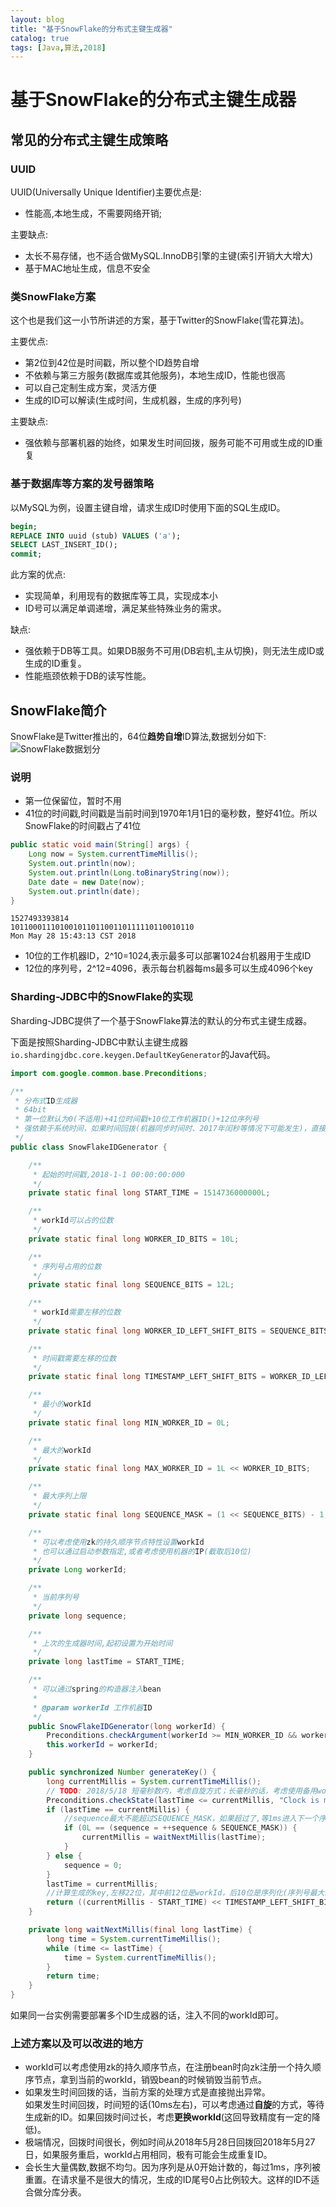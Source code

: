 ```yaml
---
layout: blog
title: "基于SnowFlake的分布式主键生成器"
catalog: true
tags: [Java,算法,2018]
---
```

# 基于SnowFlake的分布式主键生成器

## 常见的分布式主键生成策略

### UUID

UUID(Universally Unique Identifier)主要优点是:

* 性能高,本地生成，不需要网络开销;

主要缺点:

* 太长不易存储，也不适合做MySQL.InnoDB引擎的主键(索引开销大大增大)
* 基于MAC地址生成，信息不安全

### 类SnowFlake方案

这个也是我们这一小节所讲述的方案，基于Twitter的SnowFlake(雪花算法)。

主要优点:

* 第2位到42位是时间戳，所以整个ID趋势自增
* 不依赖与第三方服务(数据库或其他服务)，本地生成ID，性能也很高
* 可以自己定制生成方案，灵活方便
* 生成的ID可以解读(生成时间，生成机器，生成的序列号)

主要缺点:

* 强依赖与部署机器的始终，如果发生时间回拨，服务可能不可用或生成的ID重复

### 基于数据库等方案的发号器策略

以MySQL为例，设置主键自增，请求生成ID时使用下面的SQL生成ID。

 ```sql
begin;
REPLACE INTO uuid (stub) VALUES ('a');
SELECT LAST_INSERT_ID();
commit;
```

此方案的优点:

* 实现简单，利用现有的数据库等工具，实现成本小
* ID号可以满足单调递增，满足某些特殊业务的需求。

缺点:

* 强依赖于DB等工具。如果DB服务不可用(DB宕机,主从切换)，则无法生成ID或生成的ID重复。
* 性能瓶颈依赖于DB的读写性能。

## SnowFlake简介

SnowFlake是Twitter推出的，64位**趋势自增**ID算法,数据划分如下:
![SnowFlake数据划分](https://raw.githubusercontent.com/RussXia/RussXia.github.io/master/_pic/snow-flake-consist.jpeg)

### 说明

* 第一位保留位，暂时不用
* 41位的时间戳,时间戳是当前时间到1970年1月1日的毫秒数，整好41位。所以SnowFlake的时间戳占了41位

```java
public static void main(String[] args) {
    Long now = System.currentTimeMillis();
    System.out.println(now);
    System.out.println(Long.toBinaryString(now));
    Date date = new Date(now);
    System.out.println(date);
}
```

```text
1527493393814
10110001110100101101100110111110110010110
Mon May 28 15:43:13 CST 2018
```

* 10位的工作机器ID，2^10=1024,表示最多可以部署1024台机器用于生成ID
* 12位的序列号，2^12=4096，表示每台机器每ms最多可以生成4096个key

### Sharding-JDBC中的SnowFlake的实现

Sharding-JDBC提供了一个基于SnowFlake算法的默认的分布式主键生成器。

下面是按照Sharding-JDBC中默认主键生成器`io.shardingjdbc.core.keygen.DefaultKeyGenerator`的Java代码。

```java
import com.google.common.base.Preconditions;

/**
 * 分布式ID生成器
 * 64bit
 * 第一位默认为0(不适用)+41位时间戳+10位工作机器ID()+12位序列号
 * 强依赖于系统时间，如果时间回拨(机器同步时间时、2017年闰秒等情况下可能发生)，直接抛出异常
 */
public class SnowFlakeIDGenerator {

    /**
     * 起始的时间戳,2018-1-1 00:00:00:000
     */
    private static final long START_TIME = 1514736000000L;

    /**
     * workId可以占的位数
     */
    private static final long WORKER_ID_BITS = 10L;

    /**
     * 序列号占用的位数
     */
    private static final long SEQUENCE_BITS = 12L;

    /**
     * workId需要左移的位数
     */
    private static final long WORKER_ID_LEFT_SHIFT_BITS = SEQUENCE_BITS;

    /**
     * 时间戳需要左移的位数
     */
    private static final long TIMESTAMP_LEFT_SHIFT_BITS = WORKER_ID_LEFT_SHIFT_BITS + WORKER_ID_BITS;

    /**
     * 最小的workId
     */
    private static final long MIN_WORKER_ID = 0L;

    /**
     * 最大的workId
     */
    private static final long MAX_WORKER_ID = 1L << WORKER_ID_BITS;

    /**
     * 最大序列上限
     */
    private static final long SEQUENCE_MASK = (1 << SEQUENCE_BITS) - 1;

    /**
     * 可以考虑使用zk的持久顺序节点特性设置workId
     * 也可以通过启动参数指定,或者考虑使用机器的IP(截取后10位)
     */
    private Long workerId;

    /**
     * 当前序列号
     */
    private long sequence;

    /**
     * 上次的生成器时间,起初设置为开始时间
     */
    private long lastTime = START_TIME;

    /**
     * 可以通过spring的构造器注入bean
     *
     * @param workerId 工作机器ID
     */
    public SnowFlakeIDGenerator(long workerId) {
        Preconditions.checkArgument(workerId >= MIN_WORKER_ID && workerId <= MAX_WORKER_ID, "illegal workerId : %s", workerId);
        this.workerId = workerId;
    }

    public synchronized Number generateKey() {
        long currentMillis = System.currentTimeMillis();
        // TODO: 2018/5/18 短毫秒数内，考虑自旋方式；长毫秒的话，考虑使用备用workId
        Preconditions.checkState(lastTime <= currentMillis, "Clock is moving backwards, last time is %d milliseconds, current time is %d milliseconds", lastTime, currentMillis);
        if (lastTime == currentMillis) {
            //sequence最大不能超过SEQUENCE_MASK，如果超过了,等1ms进入下一个序列
            if (0L == (sequence = ++sequence & SEQUENCE_MASK)) {
                currentMillis = waitNextMillis(lastTime);
            }
        } else {
            sequence = 0;
        }
        lastTime = currentMillis;
        //计算生成的key,左移22位，其中前12位是workId，后10位是序列化(序列号最大就是10位)
        return ((currentMillis - START_TIME) << TIMESTAMP_LEFT_SHIFT_BITS) | (workerId << WORKER_ID_LEFT_SHIFT_BITS) | sequence;
    }

    private long waitNextMillis(final long lastTime) {
        long time = System.currentTimeMillis();
        while (time <= lastTime) {
            time = System.currentTimeMillis();
        }
        return time;
    }
}
```

如果同一台实例需要部署多个ID生成器的话，注入不同的workId即可。

### 上述方案以及可以改进的地方

* workId可以考虑使用zk的持久顺序节点，在注册bean时向zk注册一个持久顺序节点，拿到当前的workId，销毁bean的时候销毁当前节点。
* 如果发生时间回拨的话，当前方案的处理方式是直接抛出异常。<br>
    如果发生时间回拨，时间短的话(10ms左右)，可以考虑通过**自旋**的方式，等待生成新的ID。如果回拨时间过长，考虑**更换workId**(这回导致精度有一定的降低)。
* 极端情况，回拨时间很长，例如时间从2018年5月28日回拨回2018年5月27日，如果服务重启，workId占用相同，极有可能会生成重复ID。
* 会长生大量偶数,数据不均匀。因为序列是从0开始计数的，每过1ms，序列被重置。在请求量不是很大的情况，生成的ID尾号0占比例较大。这样的ID不适合做分库分表。
